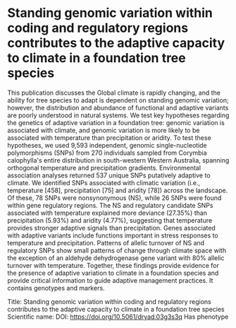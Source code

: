 # Standing genomic variation within coding and regulatory regions contributes to the adaptive capacity to climate in a foundation tree species

This publication discusses the Global climate is rapidly changing, and the ability for tree species to adapt is dependent on standing genomic variation; however, the distribution and abundance of functional and adaptive variants are poorly understood in natural systems. We test key hypotheses regarding the genetics of adaptive variation in a foundation tree: genomic variation is associated with climate, and genomic variation is more likely to be associated with temperature than precipitation or aridity. To test these hypotheses, we used 9,593 independent, genomic single-nucleotide polymorphisms (SNPs) from 270 individuals sampled from Corymbia calophylla's entire distribution in south-western Western Australia, spanning orthogonal temperature and precipitation gradients. Environmental association analyses returned 537 unique SNPs putatively adaptive to climate. We identified SNPs associated with climatic variation (i.e., temperature [458], precipitation [75] and aridity [78]) across the landscape. Of these, 78 SNPs were nonsynonymous (NS), while 26 SNPs were found within gene regulatory regions. The NS and regulatory candidate SNPs associated with temperature explained more deviance (27.35%) than precipitation (5.93%) and aridity (4.77%), suggesting that temperature provides stronger adaptive signals than precipitation. Genes associated with adaptive variants include functions important in stress responses to temperature and precipitation. Patterns of allelic turnover of NS and regulatory SNPs show small patterns of change through climate space with the exception of an aldehyde dehydrogenase gene variant with 80% allelic turnover with temperature. Together, these findings provide evidence for the presence of adaptive variation to climate in a foundation species and provide critical information to guide adaptive management practices.
It contains  genotypes and  markers.

Title: Standing genomic variation within coding and regulatory regions contributes to the adaptive capacity to climate in a foundation tree species
Scientific name: 
DOI: https://doi.org/10.5061/dryad.03g3s3q
Has phenotype 

